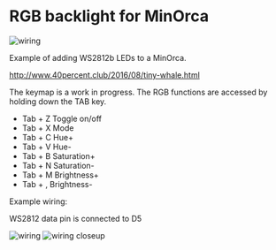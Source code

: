 # RGB backlight for MinOrca

![wiring](https://i.imgur.com/jyYyiSS.jpg)

Example of adding WS2812b LEDs to a MinOrca.

http://www.40percent.club/2016/08/tiny-whale.html

The keymap is a work in progress. The RGB functions are accessed by holding down the TAB key. 

* Tab + Z		Toggle on/off
* Tab + X		Mode
* Tab + C		Hue+
* Tab + V		Hue-
* Tab + B		Saturation+
* Tab + N		Saturation-
* Tab + M		Brightness+
* Tab + ,		Brightness-

Example wiring:

WS2812 data pin is connected to D5

![wiring](https://i.imgur.com/CFBf71F.jpg)
![wiring closeup](https://i.imgur.com/VJogRoj.jpg)
